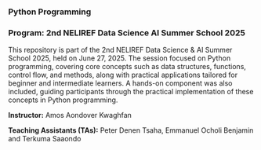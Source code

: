 ### Python Programming

### Program: 2nd NELIREF Data Science AI Summer School 2025

This repository is part of the 2nd NELIREF Data Science & AI Summer School 2025, held on June 27, 2025. The session focused on Python programming, covering core concepts such as data structures, functions, control flow, and methods, along with practical applications tailored for beginner and intermediate learners. A hands-on component was also included, guiding participants through the practical implementation of these concepts in Python programming.

**Instructor:** Amos Aondover Kwaghfan 

**Teaching Assistants (TAs):** Peter Denen Tsaha, Emmanuel Ocholi Benjamin and Terkuma Saaondo
